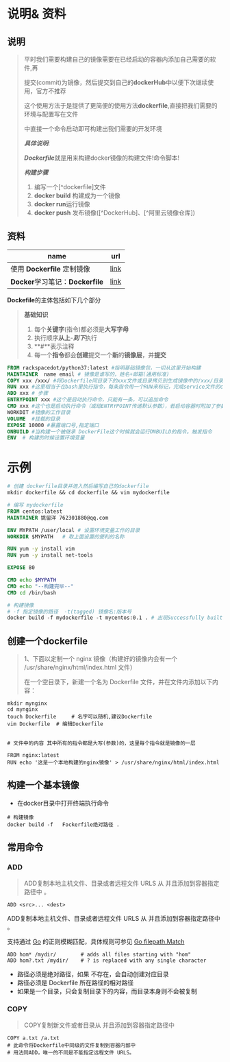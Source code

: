 # 说明& 资料

## 说明

> 平时我们需要构建自己的镜像需要在已经启动的容器内添加自己需要的软件,再
>
> 提交(commit)为镜像，然后提交到自己的**dockerHub**中以便下次继续使用，官方不推荐
>
> 这个使用方法于是提供了更简便的使用方法**dockerfile**,直接把我们需要的环境与配置写在文件
>
> 中直接一个命令启动即可构建出我们需要的开发环境
>
> ***具体说明***:
>
> ***Dockerfile***就是用来构建docker镜像的构建文件!命令脚本!
>
> ***构建步骤***
>
> 1. 编写一个[^dockerfile]文件
> 2. **docker build** 构建成为一个镜像
> 3. **docker run**运行镜像
> 4. **docker push** 发布镜像([^DockerHub]、[^阿里云镜像仓库])

## 资料

| name                               | url                                                          |
| ---------------------------------- | ------------------------------------------------------------ |
| 使用 **Dockerfile** 定制镜像       | [link](https://yeasy.gitbook.io/docker_practice/image/build) |
| **Docker**学习笔记：**Dockerfile** | [link](https://www.docker.org.cn/dockerppt/114.html)         |

**Dockefile**的主体包括如下几个部分

>**基础知识**
>
>1. 每个**关键字**(指令)都必须是**大写字母**
>2. 执行顺序**从上**-***到下***执行
>3. **#**表示注释
>4. 每一个**指令**都会**创建**提交一个**新**的**镜像层**，并**提交**

```dockerfile
FROM rackspacedot/python37:latest #指明基础镜像包，一切从这里开始构建
MAINTAINER  name email # 镜像是谁写的，姓名+邮箱(通用标准)
COPY xxx /xxx/ #将Dockerfile同目录下的xxx文件或目录拷贝到生成镜像中的/xxx/目录下
RUN xxx #这里相当于在bash里执行指令，每条指令用一个RUN来标记，完成service文件的chmod修改等，镜像构建的时候需要运行的命令
ADD xxx # 步骤
ENTRYPOINT xxx #这个是启动执行命令，只能有一条，可以追加命令
CMD xxx #这个也是启动执行命令（或给ENTRYPOINT传递默认参数），若启动容器时附加了参数，则CMD中的命令会被忽略,只有最后一个会生效，可被替代
WORKDIT #镜像的工作目录
VOLUME  #挂载的目录
EXPOSE 10000 #暴露端口号,指定端口
ONBUILD #当构建一个被继承 DockerFile这个时候就会运行ONBUILD的指令。触发指令
ENV  # 构建的时候设置环境变量
```

# 示例

```dockerfile
# 创建 dockerfile目录并进入然后编写自己的dockerfile
mkdir dockerfile && cd dockerfile && vim mydockerfile

# 编写 mydockerfile
FROM centos:latest     
MAINTAINER 姚留洋 762301880@qq.com

ENV MYPATH /user/local # 设置环境变量工作的目录
WORKDIR	$MYPATH   # 取上面设置的便利的名称

RUN yum -y install vim
RUN yum -y install net-tools 

EXPOSE 80

CMD echo $MYPATH
CMD echo "--构建完毕--"
CMD cd /bin/bash

# 构建镜像
# -f 指定镜像的路径  -t(tagged) 镜像名:版本号
docker build -f mydockerfile -t mycentos:0.1 . # 出现Successfully built 镜像id 及构建镜像成功

```



## 创建一个dockerfile

>1、下面以定制一个 nginx 镜像（构建好的镜像内会有一个 /usr/share/nginx/html/index.html 文件）
>
>在一个空目录下，新建一个名为 Dockerfile 文件，并在文件内添加以下内容：

```shell
mkdir mynginx
cd mynginx
touch Dockerfile     # 名字可以随机,建议Dockerfile
vim Dockerfile  # 编辑Dockerfile


# 文件中的内容 其中所有的指令都是大写(参数)的，这里每个指令就是镜像的一层

FROM nginx:latest
RUN echo '这是一个本地构建的nginx镜像' > /usr/share/nginx/html/index.html
```

## 构建一个基本镜像

- 在docker目录中打开终端执行命令

``` 
# 构建镜像
docker build -f   Fockerfile绝对路径 .
```





## 常用命令



### ADD

> ADD复制本地主机文件、目录或者远程文件 URLS 从 并且添加到容器指定路径中 。

```shell
ADD <src>... <dest>
```

ADD复制本地主机文件、目录或者远程文件 URLS 从 并且添加到容器指定路径中 。

支持通过 [Go](http://lib.csdn.net/base/go) 的正则模糊匹配，具体规则可参见 [Go filepath.Match](http://golang.org/pkg/path/filepath/#Match)

```
ADD hom* /mydir/        # adds all files starting with "hom"
ADD hom?.txt /mydir/    # ? is replaced with any single character
```

- 路径必须是绝对路径，如果 不存在，会自动创建对应目录
- 路径必须是 Dockerfile 所在路径的相对路径
- 如果是一个目录，只会复制目录下的内容，而目录本身则不会被复制



### COPY

> COPY复制新文件或者目录从 并且添加到容器指定路径中

```shell
COPY a.txt /a.txt 
# 此命令将Dockerfile中同级的文件复制到容器内部中	
# 用法同ADD，唯一的不同是不能指定远程文件 URLS。 
```

















